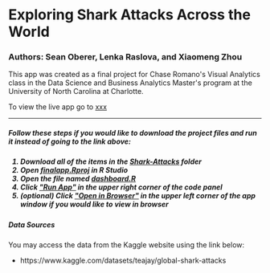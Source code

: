 # Exploring Shark Attacks Across the World

### Authors: Sean Oberer, Lenka Raslova, and Xiaomeng Zhou

This app was created as a final project for Chase Romano's Visual Analytics class in the Data Science and Business Analytics Master's program at the University of North Carolina at Charlotte. 

To view the live app go to <ins>xxx</ins>

<hr>

<h5> Follow these steps if you would like to download the project files and run it instead of going to the link above: <h5>
<ol>
  <li>Download all of the items in the <ins>Shark-Attacks</ins> folder</li>
  <li>Open <ins>finalapp.Rproj</ins> in R Studio</li>
  <li>Open the file named <ins>dashboard.R</ins></li>
  <li>Click <ins>"Run App"</ins> in the upper right corner of the code panel</li>
  <li>(optional) Click <ins>"Open in Browser"</ins> in the upper left corner of the app window if you would like to view in browser</li>
</ol>


<h5>Data Sources</h5>

You may access the data from the Kaggle website using the link below:
<ul>
  <li>https://www.kaggle.com/datasets/teajay/global-shark-attacks</li>
 </ul>
